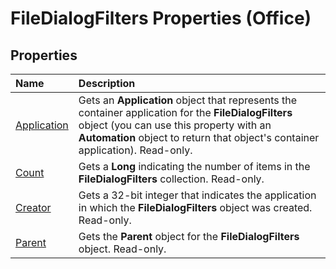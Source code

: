 
# FileDialogFilters Properties (Office)

## Properties



|**Name**|**Description**|
|:-----|:-----|
| [Application](40671be8-c0c6-f030-ed97-4b589be265de.md)|Gets an  **Application** object that represents the container application for the **FileDialogFilters** object (you can use this property with an **Automation** object to return that object's container application). Read-only.|
| [Count](0a942ebf-a364-40b1-315a-09042dd8d365.md)|Gets a  **Long** indicating the number of items in the **FileDialogFilters** collection. Read-only.|
| [Creator](07ff91ce-25e2-530b-9e6a-04bf6a3de0c0.md)|Gets a 32-bit integer that indicates the application in which the  **FileDialogFilters** object was created. Read-only.|
| [Parent](f089556b-2b24-b317-a617-a58e9068ea81.md)|Gets the  **Parent** object for the **FileDialogFilters** object. Read-only.|
